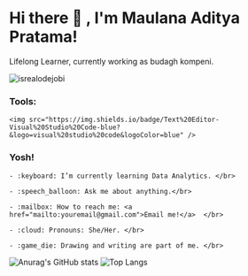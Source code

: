 # <summary><strong>Hi there :wave: , I'm Maulana Aditya Pratama!</strong></summary>

Lifelong Learner, currently working as budagh kompeni.

<p align="left"> <img src="https://komarev.com/ghpvc/?username=12210778-MaulanaAdityaPratama&label=Profile%20views&color=0e75b6&style=flat" alt="isrealodejobi" />

</p>



### <summary><strong>Tools:</strong></summary>

<p>

    <img src="https://img.shields.io/badge/Text%20Editor-Visual%20Studio%20Code-blue?&logo=visual%20studio%20code&logoColor=blue" />

</p>



### <summary><strong>Yosh!</strong></summary>

<p>

    - :keyboard: I’m currently learning Data Analytics. </br>

    - :speech_balloon: Ask me about anything.</br>

    - :mailbox: How to reach me: <a href="mailto:youremail@gmail.com">Email me!</a>  </br>

    - :cloud: Pronouns: She/Her. </br>

    - :game_die: Drawing and writing are part of me. </br>

<p>

 

![Anurag's GitHub stats](https://github-readme-stats.vercel.app/api?username=12210778-MaulanaAdityaPratama&show_icons=true&theme=transparent)
![Top Langs](https://github-readme-stats.vercel.app/api/top-langs/?username=12210778-MaulanaAdityaPratama&layout=compact)
